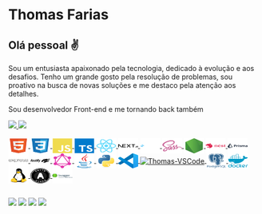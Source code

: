 # Thomas Farias

## Olá pessoal :v:
Sou um entusiasta apaixonado pela tecnologia, dedicado à evolução e aos desafios. 
Tenho um grande gosto pela resolução de problemas, sou proativo na busca de novas soluções e me destaco pela atenção aos detalhes. 

Sou desenvolvedor Front-end e me tornando back também

<div>
  <a href="https://github.com/thoomassf">
  <img height="180em" src="https://github-readme-stats.vercel.app/api?username=thoomassf&show_icons=true&theme=tokyonight&include_all_commits=true&count_private=true"/>
  <img height="180em" src="https://github-readme-stats.vercel.app/api/top-langs/?username=thoomassf&layout=compact&langs_count=7&theme=tokyonight"/>
</div>
<div style="display: inline_block"><br>
  <img align="center" alt="Thomas-HTML" height="30" width="40" src="https://raw.githubusercontent.com/devicons/devicon/master/icons/html5/html5-original.svg">
  <img align="center" alt="Thomas-CSS" height="30" width="40" src="https://raw.githubusercontent.com/devicons/devicon/master/icons/css3/css3-original.svg">
  <img align="center" alt="Thomas-Js" height="30" width="40" src="https://raw.githubusercontent.com/devicons/devicon/master/icons/javascript/javascript-plain.svg">
  <img align="center" alt="Thomas-Ts" height="30" width="40" src="https://raw.githubusercontent.com/devicons/devicon/master/icons/typescript/typescript-plain.svg">
  <img align="center" alt="Thomas-React" height="30" width="40" src="https://raw.githubusercontent.com/devicons/devicon/master/icons/react/react-original.svg">
  <img align="center" alt="Thomas-React" height="30" width="40" src="https://github.com/devicons/devicon/blob/master/icons/nextjs/nextjs-original-wordmark.svg">
  <img align="center" alt="Thomas-Node" height="30" width="40" src="https://raw.githubusercontent.com/devicons/devicon/master/icons/tailwindcss/tailwindcss-original-wordmark.svg" />
  <img align="center" alt="Thomas-Node" height="30" width="40" src="https://raw.githubusercontent.com/devicons/devicon/master/icons/sass/sass-original.svg">
  <img align="center" alt="Thomas-Node" height="30" width="40" src="https://raw.githubusercontent.com/devicons/devicon/master/icons/nodejs/nodejs-original.svg">
  <img align="center" alt="Thomas-Node" height="30" width="40" src="https://github.com/devicons/devicon/blob/master/icons/nestjs/nestjs-original-wordmark.svg">
  <img align="center" alt="Thomas-Node" height="30" width="40" src="https://github.com/devicons/devicon/blob/master/icons/prisma/prisma-original-wordmark.svg">
  <img align="center" alt="Thomas-Node" height="30" width="40" src="https://github.com/devicons/devicon/blob/master/icons/express/express-original-wordmark.svg">
  <img align="center" alt="Thomas-Node" height="30" width="40" src="https://github.com/devicons/devicon/blob/master/icons/fastify/fastify-plain-wordmark.svg">
  <img align="center" alt="Thomas-Node" height="30" width="40" src="https://raw.githubusercontent.com/devicons/devicon/master/icons/graphql/graphql-plain.svg">
  <img align="center" alt="Thomas-Java" height="30" width="40" src="https://raw.githubusercontent.com/devicons/devicon/master/icons/java/java-original.svg">
  <img align="center" alt="Thomas-VSCode" height="30" width="40" src="https://raw.githubusercontent.com/devicons/devicon/master/icons/python/python-original.svg">
  <img align="center" alt="Thomas-VSCode" height="30" width="40" src="https://raw.githubusercontent.com/devicons/devicon/master/icons/vscode/vscode-original.svg">
  <img align="center" alt="Thomas-VSCode" height="30" width="40" src="https://github.com/devicons/devicon/tree/master/icons/mysql">
  <img align="center" alt="Thomas-VSCode" height="30" width="40" src="https://github.com/devicons/devicon/blob/master/icons/postgresql/postgresql-plain-wordmark.svg">
  <img align="center" alt="Thomas-VSCode" height="30" width="40" src="https://github.com/devicons/devicon/blob/master/icons/docker/docker-plain-wordmark.svg">
  <img align="center" alt="Thomas-VSCode" height="30" width="40" src="https://github.com/devicons/devicon/blob/master/icons/linux/linux-original.svg">
  <img align="center" alt="Thomas-VSCode" height="30" width="40" src="https://github.com/devicons/devicon/blob/master/icons/oauth/oauth-plain.svg">
  <img align="center" alt="Thomas-VSCode" height="30" width="40" src="https://github.com/devicons/devicon/blob/master/icons/swagger/swagger-original-wordmark.svg">
</div>
 
##
  
<div>
  <a href="https://instagram.com/thoomassf" target="_blank"><img src="https://img.shields.io/badge/-Instagram-%23E4405F?style=for-the-badge&logo=instagram&logoColor=white" target="_blank"></a>
  <a href="https://twitter.com/thoomassf" target="_blank"><img src="https://img.shields.io/badge/Twitter-1DA1F2?style=for-the-badge&logo=twitter&logoColor=white" target="_blank"></a> 
  <a href = "mailto:thomasfarias19@gmail.com"><img src="https://img.shields.io/badge/Gmail-D14836?style=for-the-badge&logo=gmail&logoColor=white" target="_blank"></a>
  <a href="https://www.linkedin.com/in/thomas-sf" target="_blank"><img src="https://img.shields.io/badge/-LinkedIn-%230077B5?style=for-the-badge&logo=linkedin&logoColor=white" target="_blank"></a> 
</div>

